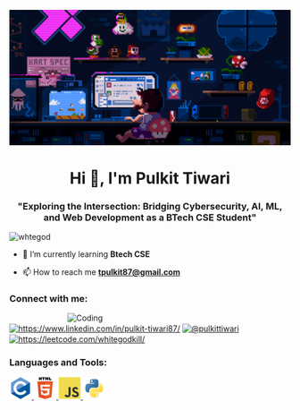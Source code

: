 ![Banner.gif](https://github.com/WHTEGOD/WHTEGOD/blob/main/banner.gif?raw=true)
<h1 align="center">Hi 👋, I'm Pulkit Tiwari</h1>
<h3 align="center">"Exploring the Intersection: Bridging Cybersecurity, AI, ML, and Web Development as a BTech CSE Student"</h3>

<p align="left"> <img src="https://komarev.com/ghpvc/?username=whtegod&label=Profile%20views&color=0e75b6&style=flat" alt="whtegod" /> </p>

- 🌱 I’m currently learning **Btech CSE**

- 📫 How to reach me **tpulkit87@gmail.com**

<h3 align="left">Connect with me:</h3>
<img align="right" alt="Coding" width="400" src"![image](https://github.com/WHTEGOD/WHTEGOD/assets/144117128/b1c0851e-b7a9-4189-80f6-05f91833f43c)
">
<p align="left">
<a href="https://linkedin.com/in/https://www.linkedin.com/in/pulkit-tiwari87/" target="blank"><img align="center" src="https://raw.githubusercontent.com/rahuldkjain/github-profile-readme-generator/master/src/images/icons/Social/linked-in-alt.svg" alt="https://www.linkedin.com/in/pulkit-tiwari87/" height="30" width="40" /></a>
<a href="https://instagram.com/@pulkittiwari" target="blank"><img align="center" src="https://raw.githubusercontent.com/rahuldkjain/github-profile-readme-generator/master/src/images/icons/Social/instagram.svg" alt="@pulkittiwari" height="30" width="40" /></a>
<a href="https://www.leetcode.com/https://leetcode.com/whitegodkill/" target="blank"><img align="center" src="https://raw.githubusercontent.com/rahuldkjain/github-profile-readme-generator/master/src/images/icons/Social/leet-code.svg" alt="https://leetcode.com/whitegodkill/" height="30" width="40" /></a>
</p>

<h3 align="left">Languages and Tools:</h3>
<p align="left"> <a href="https://www.cprogramming.com/" target="_blank" rel="noreferrer"> <img src="https://raw.githubusercontent.com/devicons/devicon/master/icons/c/c-original.svg" alt="c" width="40" height="40"/> </a> <a href="https://www.w3.org/html/" target="_blank" rel="noreferrer"> <img src="https://raw.githubusercontent.com/devicons/devicon/master/icons/html5/html5-original-wordmark.svg" alt="html5" width="40" height="40"/> </a> <a href="https://developer.mozilla.org/en-US/docs/Web/JavaScript" target="_blank" rel="noreferrer"> <img src="https://raw.githubusercontent.com/devicons/devicon/master/icons/javascript/javascript-original.svg" alt="javascript" width="40" height="40"/> </a> <a href="https://www.python.org" target="_blank" rel="noreferrer"> <img src="https://raw.githubusercontent.com/devicons/devicon/master/icons/python/python-original.svg" alt="python" width="40" height="40"/> </a> </p>


